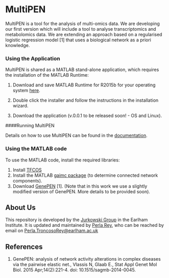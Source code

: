 # MultiPEN

MultiPEN is a tool for the analysis of multi-omics data. We are developing our first version which will include a tool to analyse transcriptomics and metabolomics data. We are extending an approach based on a regularised logistic regression model [1] that uses a biological network as a priori knowledge.


### Using the Application

MultiPEN is shared as a MATLAB stand-alone application, which requires the installation of the MATLAB Runtime:

1. Download and save MATLAB Runtime for R2015b for your operating system [here](http://www.mathworks.com/products/compiler/mcr/index.html). 

2. Double click the installer and follow the instructions in the installation wizard.

3. Download the application (v.0.0.1 to be released soon! - OS and Linux).

####Running MultiPEN

Details on how to use MultiPEN can be found in the [documentation](/MultiPEN_executable/MultiPEN_v003_documentation/user-manual.md).


### Using the MATLAB code

To use the MATLAB code, install the required libraries:

1. Install [TFCOS](http://cvxr.com/tfocs/) 
2. Install the MATLAB [gaimc package](http://www.mathworks.com/matlabcentral/fileexchange/24134-gaimc) (to determine connected network components).
3. Download [GenePEN](http://lcsb-portal.uni.lu/software/index.html) [1]. (Note that in this work we use a slightly modified version of GenePEN. More details to be provided soon). 


## About Us
This repository is developed by the [Jurkowski Group](http://www.earlham.ac.uk/jurkowski-group) in the Earlham Institute. It is updated and maintained by [Perla Rey](http://www.earlham.ac.uk/perla-troncoso-rey), who can be reached by email on Perla.TroncosoRey@earlham.ac.uk



## References
1. GenePEN: analysis of network activity alterations in complex diseases via the pairwise elastic net., Vlassis N, Glaab E., Stat Appl Genet Mol Biol. 2015 Apr;14(2):221-4. doi: 10.1515/sagmb-2014-0045.

